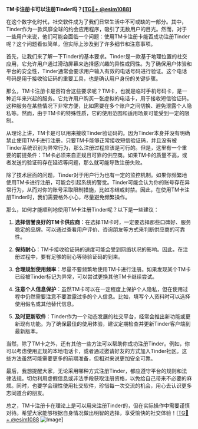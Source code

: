 **TM卡注册卡可以注册Tinder吗？[[TG💪+ @esim1088](https://t.me/s/esim1088)]**

在这个数字化时代，社交软件成为了我们日常生活中不可或缺的一部分。其中，Tinder作为一款风靡全球的约会应用程序，吸引了无数用户的目光。然而，对于一些用户来说，他们可能会面临一个问题：使用TM卡注册卡能否成功注册Tinder呢？这个问题看似简单，但实际上涉及到了许多细节和注意事项。

首先，让我们来了解一下Tinder的基本要求。Tinder是一款基于地理位置的社交应用，它允许用户通过滑动屏幕来选择感兴趣的异性或同性。为了确保用户体验和平台的安全性，Tinder通常会要求用户输入有效的电话号码进行验证。这个电话号码是用于接收验证码的重要工具，也是确认用户身份的关键步骤。

那么，TM卡注册卡是否符合这些要求呢？TM卡，也就是临时手机号码卡，是一种近年来兴起的服务。它允许用户购买一张虚拟的电话卡，用于接收短信验证码。这种服务在某些情况下非常方便，比如需要在多个账户之间切换、避免泄露个人隐私等。然而，由于TM卡的特殊性质，它的使用范围和适用场景可能受到一定的限制。

从理论上讲，TM卡是可以用来接收Tinder验证码的。因为Tinder本身并没有明确禁止使用TM卡进行注册。只要TM卡能够正常接收短信验证码，并且没有被Tinder系统识别为异常行为，那么注册过程应该是可行的。但是，这里有一个重要的前提条件：TM卡必须来自正规且可靠的供应商。如果TM卡的质量不高，或者发送的验证码存在延迟等问题，那么就可能导致注册失败。

除了技术层面的问题，Tinder对于用户行为也有一定的监控机制。如果你频繁地使用TM卡进行注册，可能会引起系统的警觉。Tinder可能会认为你的账号存在异常行为，从而对你的账号采取限制措施，比如冻结或封禁。因此，在使用TM卡注册Tinder时，我们需要格外小心，尽量避免频繁操作。

那么，如何才能顺利地使用TM卡注册Tinder呢？以下是一些建议：

1. **选择信誉良好的TM卡供应商**：在选择TM卡时，一定要选择那些口碑好、服务稳定的品牌。可以通过查看用户评价、咨询朋友等方式来判断供应商的可靠性。

2. **保持耐心**：TM卡接收验证码的速度可能会受到网络状况的影响。因此，在注册过程中，要有足够的耐心等待验证码的到来。

3. **合理规划使用频率**：尽量不要频繁地使用TM卡进行注册。如果发现某个TM卡已经被Tinder标记为异常，可以尝试更换其他TM卡继续尝试。

4. **注意个人信息保护**：虽然TM卡可以在一定程度上保护个人隐私，但在使用过程中仍然需要注意不要泄露过多的个人信息。比如，填写个人资料时可以选择使用假名或其他替代信息。

5. **及时更新软件**：Tinder作为一个动态发展的社交平台，经常会推出新功能或更新现有功能。为了确保最佳的使用体验，建议定期检查并更新Tinder客户端到最新版本。

当然，除了TM卡之外，还有其他一些方法可以帮助你成功注册Tinder。例如，你可以考虑使用正规的本地电话卡，或者通过邀请好友的方式加入Tinder社区。这些方法虽然可能需要更多的前期准备，但相对来说更加安全可靠。

最后，我想提醒大家，无论采用哪种方式注册Tinder，都应遵守平台的规则和法律法规。切勿利用虚假信息或非法手段获取注册资格，以免给自己带来不必要的麻烦。同时，也要学会理性使用社交软件，珍惜每一次交流的机会，用心去认识更多志同道合的朋友。

总之，TM卡注册卡在理论上是可以用来注册Tinder的，但在实际操作中需要谨慎对待。希望大家能够根据自身情况做出明智的选择，享受愉快的社交体验！[[TG💪+ @esim1088](https://t.me/s/esim1088) ![Image](https://i.postimg.cc/4NQfJmqS/Snipaste-2025-05-13-00-14-12.png)]